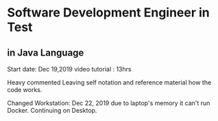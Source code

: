 # Software Development Engineer in Test
## in Java Language

Start date: Dec 19,2019
video tutorial : 13hrs

Heavy commented
Leaving self notation and reference material how the code works.


Changed Workstation: Dec 22, 2019
due to laptop's memory it can't run Docker.
Continuing on Desktop.


